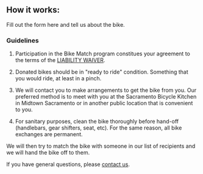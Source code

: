 ## How it works:
Fill out the form here and tell us about the bike.


### Guidelines
1. Participation in the Bike Match program constitues your agreement to the terms of the
[LIABILITY WAIVER](/static/saba_bike_match_liability_waiver.pdf).
1. Donated bikes should be in "ready to ride" condition. Something that you would ride, at least in a
pinch.

2. We will contact you to make arrangements to get the bike from you. Our preferred method is to
meet with you at the Sacramento Bicycle Kitchen in Midtown Sacramento or in another public location
that is convenient to you.
2. For sanitary purposes, clean the bike thoroughly before hand-off 
(handlebars, gear shifters, seat, etc). For the same reason, all bike exchanges are permanent.

We will then try to match the bike with someone in our list of recipients and we will hand the 
bike off to them.

If you have general questions, please [contact us](/contact/).
